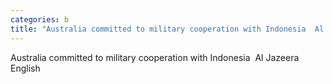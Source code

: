 ```yaml
---
categories: b
title: "Australia committed to military cooperation with Indonesia  Al Jazeera English"
---
```

Australia committed to military cooperation with Indonesia&nbsp;&nbsp;Al Jazeera English